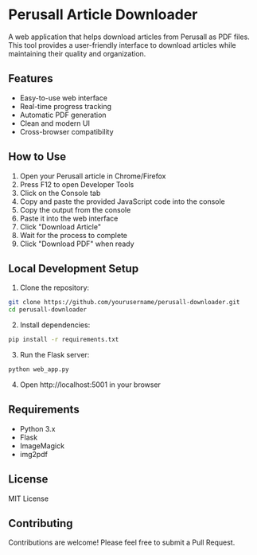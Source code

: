 # Perusall Article Downloader

A web application that helps download articles from Perusall as PDF files. This tool provides a user-friendly interface to download articles while maintaining their quality and organization.

## Features

- Easy-to-use web interface
- Real-time progress tracking
- Automatic PDF generation
- Clean and modern UI
- Cross-browser compatibility

## How to Use

1. Open your Perusall article in Chrome/Firefox
2. Press F12 to open Developer Tools
3. Click on the Console tab
4. Copy and paste the provided JavaScript code into the console
5. Copy the output from the console
6. Paste it into the web interface
7. Click "Download Article"
8. Wait for the process to complete
9. Click "Download PDF" when ready

## Local Development Setup

1. Clone the repository:
```bash
git clone https://github.com/yourusername/perusall-downloader.git
cd perusall-downloader
```

2. Install dependencies:
```bash
pip install -r requirements.txt
```

3. Run the Flask server:
```bash
python web_app.py
```

4. Open http://localhost:5001 in your browser

## Requirements

- Python 3.x
- Flask
- ImageMagick
- img2pdf

## License

MIT License

## Contributing

Contributions are welcome! Please feel free to submit a Pull Request.
